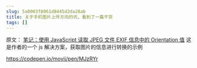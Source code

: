 ```yaml
---
slug: 5a0003f8061d8445d2da28ab
title: 关于手机图片上传方向的坑，看到了一篇干货
tags: []
---
```


原文：
 [笔记：使用 JavaScript 读取 JPEG 文件 EXIF 信息中的 Orientation 值](https://zhuanlan.zhihu.com/p/25216999)
 这是作者的一个 js 解决方案，获取图片的信息进行转换的示例

 https://codepen.io/movii/pen/MJzRYr
